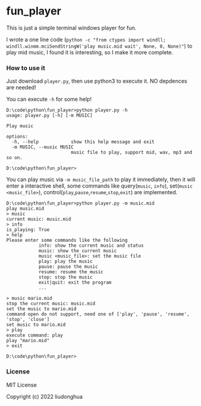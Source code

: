 # fun_player

This is just a simple terminal windows player for fun. 

I wrote a one line code (`python -c "from ctypes import windll; windll.winmm.mciSendStringW('play music.mid wait', None, 0, None)"`) to play mid music, I found it is interesting, so I make it more complete.

### How to use it

Just download `player.py`, then use python3 to execute it. NO depdences are needed!

You can execute `-h` for some help!

```shell
D:\code\python\fun_player>python player.py -h
usage: player.py [-h] [-m MUSIC]

Play music

options:
  -h, --help            show this help message and exit
  -m MUSIC, --music MUSIC
                        music file to play, support mid, wav, mp3 and so on.

D:\code\python\fun_player>
```

You can play music via `-m music_file_path` to play it immediately, then it will enter a interactive shell, some commands like query(`music`, `info`), set(`music <music_file>`), control(`play`,`pause`,`resume`,`stop`,`exit`) are implemented.

```shell
D:\code\python\fun_player>python player.py -m music.mid
play music.mid
> music     
current music: music.mid
> info
is_playing: True
> help
Please enter some commands like the following
            info: show the current music and status
            music: show the current music
            music <music_file>: set the music file
            play: play the music
            pause: pause the music
            resume: resume the music
            stop: stop the music
            exit|quit: exit the program
            ...

> music mario.mid
stop the current music: music.mid
set the music to mario.mid
command open do not support, need one of ['play', 'pause', 'resume', 'stop', 'close']
set music to mario.mid
> play
execute command: play
play "mario.mid"
> exit

D:\code\python\fun_player>
```

### License

MIT License

Copyright (c) 2022 liudonghua
